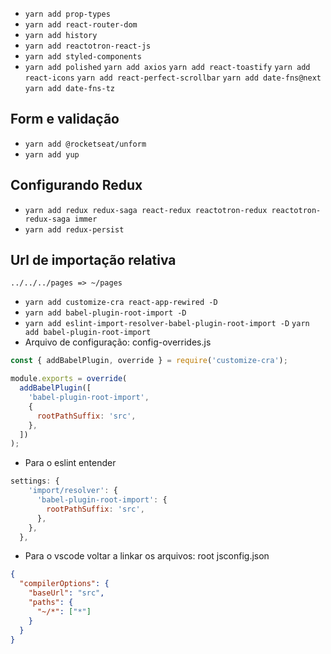- `yarn add prop-types`
- `yarn add react-router-dom`
- `yarn add history`
- `yarn add reactotron-react-js`
- `yarn add styled-components`
- `yarn add polished`
  `yarn add axios`
  `yarn add react-toastify`
  `yarn add react-icons`
  `yarn add react-perfect-scrollbar`
  `yarn add date-fns@next`
  `yarn add date-fns-tz`

## Form e validação

- `yarn add @rocketseat/unform`
- `yarn add yup`

## Configurando Redux

- `yarn add redux redux-saga react-redux reactotron-redux reactotron-redux-saga immer`
- `yarn add redux-persist`

## Url de importação relativa

`../../../pages => ~/pages`

- `yarn add customize-cra react-app-rewired -D`
- `yarn add babel-plugin-root-import -D`
- `yarn add eslint-import-resolver-babel-plugin-root-import -D`
  `yarn add babel-plugin-root-import`
- Arquivo de configuração: config-overrides.js

```js
const { addBabelPlugin, override } = require('customize-cra');

module.exports = override(
  addBabelPlugin([
    'babel-plugin-root-import',
    {
      rootPathSuffix: 'src',
    },
  ])
);
```

- Para o eslint entender

```js
settings: {
    'import/resolver': {
      'babel-plugin-root-import': {
        rootPathSuffix: 'src',
      },
    },
  },
```

- Para o vscode voltar a linkar os arquivos: root jsconfig.json

```json
{
  "compilerOptions": {
    "baseUrl": "src",
    "paths": {
      "~/*": ["*"]
    }
  }
}
```
